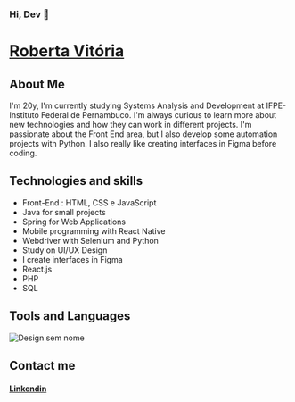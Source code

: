 ### Hi, Dev 👋 
# [Roberta Vitória](https://www.linkedin.com/in/roberta-vit%C3%B3ria/) 

<!--
**roberta976/roberta976** is a ✨ _special_ ✨ repository because its `README.md` (this file) appears on your GitHub profile.

Here are some ideas to get you started:

- 🔭 I’m currently working on ...
- 🌱 I’m currently learning ...
- 👯 I’m looking to collaborate on ...
- 🤔 I’m looking for help with ...
- 💬 Ask me about ...
- 📫 How to reach me: ...
- 😄 Pronouns: ...
- ⚡ Fun fact: ...
-->
## About Me

I'm 20y, I'm currently studying Systems Analysis and Development at IFPE- Instituto Federal de Pernambuco.
I'm always curious to learn more about new technologies and how they can work in different projects. I'm passionate about the Front End area, but I also develop some automation projects with Python. I also really like creating interfaces in Figma before coding.

## Technologies and skills

* Front-End : HTML, CSS e JavaScript
* Java for small projects
* Spring for Web Applications
* Mobile programming with React Native
* Webdriver with Selenium and Python
* Study on UI/UX Design
* I create interfaces in Figma
* React.js
* PHP
* SQL


## Tools and Languages

![Design sem nome](https://github.com/roberta976/roberta976/assets/66263681/076efadd-b41d-4bf4-b0d5-bd0a4964bf34)


## Contact me


####    [Linkendin](https://www.linkedin.com/in/roberta-vit%C3%B3ria) 
